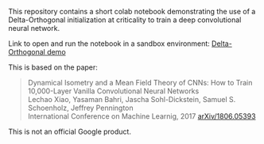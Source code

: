 This repository contains a short colab notebook demonstrating the use of a Delta-Orthogonal initialization at criticality to train a deep convolutional neural network. 

Link to open and run the notebook in a sandbox environment: [Delta-Orthogonal demo](https://colab.sandbox.google.com/github/brain-research/mean-field-cnns/blob/master/Delta_Orthogonal_Convolution_Demo.ipynb)

This is based on the paper:
> Dynamical Isometry and a Mean Field Theory of CNNs: How to Train 10,000-Layer Vanilla Convolutional Neural Networks<br>
> Lechao Xiao, Yasaman Bahri, Jascha Sohl-Dickstein, Samuel S. Schoenholz, Jeffrey Pennington<br>
> International Conference on Machine Learnig, 2017 [arXiv/1806.05393](https://arxiv.org/pdf/1806.05393.pdf)

This is not an official Google product.
